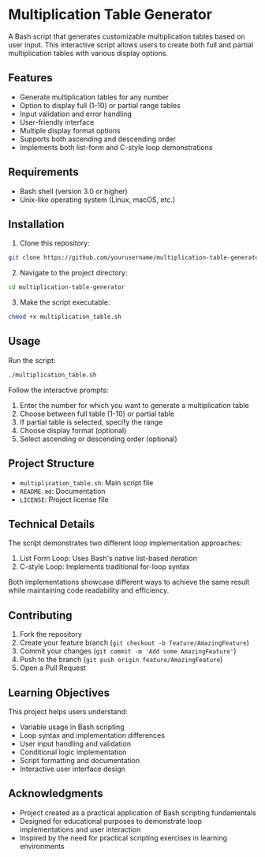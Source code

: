 # Multiplication Table Generator

A Bash script that generates customizable multiplication tables based on user input. This interactive script allows users to create both full and partial multiplication tables with various display options.

## Features

- Generate multiplication tables for any number
- Option to display full (1-10) or partial range tables
- Input validation and error handling
- User-friendly interface
- Multiple display format options
- Supports both ascending and descending order
- Implements both list-form and C-style loop demonstrations

## Requirements

- Bash shell (version 3.0 or higher)
- Unix-like operating system (Linux, macOS, etc.)

## Installation

1. Clone this repository:
```bash
git clone https://github.com/yourusername/multiplication-table-generator.git
```

2. Navigate to the project directory:
```bash
cd multiplication-table-generator
```

3. Make the script executable:
```bash
chmod +x multiplication_table.sh
```

## Usage

Run the script:
```bash
./multiplication_table.sh
```

Follow the interactive prompts:
1. Enter the number for which you want to generate a multiplication table
2. Choose between full table (1-10) or partial table
3. If partial table is selected, specify the range
4. Choose display format (optional)
5. Select ascending or descending order (optional)


## Project Structure

- `multiplication_table.sh`: Main script file
- `README.md`: Documentation
- `LICENSE`: Project license file

## Technical Details

The script demonstrates two different loop implementation approaches:
1. List Form Loop: Uses Bash's native list-based iteration
2. C-style Loop: Implements traditional for-loop syntax

Both implementations showcase different ways to achieve the same result while maintaining code readability and efficiency.

## Contributing

1. Fork the repository
2. Create your feature branch (`git checkout -b feature/AmazingFeature`)
3. Commit your changes (`git commit -m 'Add some AmazingFeature'`)
4. Push to the branch (`git push origin feature/AmazingFeature`)
5. Open a Pull Request

## Learning Objectives

This project helps users understand:
- Variable usage in Bash scripting
- Loop syntax and implementation differences
- User input handling and validation
- Conditional logic implementation
- Script formatting and documentation
- Interactive user interface design

## Acknowledgments

- Project created as a practical application of Bash scripting fundamentals
- Designed for educational purposes to demonstrate loop implementations and user interaction
- Inspired by the need for practical scripting exercises in learning environments
